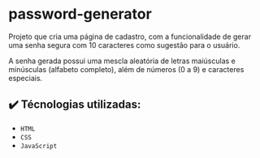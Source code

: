 # password-generator

Projeto que cria uma página de cadastro, com a funcionalidade de gerar uma senha segura com 10 caracteres como sugestão para o usuário.

A senha gerada possui uma mescla aleatória de letras maiúsculas e minúsculas (alfabeto completo), além de números (0 a 9) e caracteres especiais.

## :heavy_check_mark: Técnologias utilizadas:

- `HTML`
- `CSS`
- `JavaScript`
